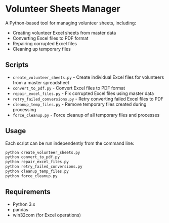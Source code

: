# Volunteer Sheets Manager

A Python-based tool for managing volunteer sheets, including:

- Creating volunteer Excel sheets from master data
- Converting Excel files to PDF format
- Repairing corrupted Excel files
- Cleaning up temporary files

## Scripts

- `create_volunteer_sheets.py` - Create individual Excel files for volunteers from a master spreadsheet
- `convert_to_pdf.py` - Convert Excel files to PDF format
- `repair_excel_files.py` - Fix corrupted Excel files using master data
- `retry_failed_conversions.py` - Retry converting failed Excel files to PDF
- `cleanup_temp_files.py` - Remove temporary files created during processing
- `force_cleanup.py` - Force cleanup of all temporary files and processes

## Usage

Each script can be run independently from the command line:

```bash
python create_volunteer_sheets.py
python convert_to_pdf.py
python repair_excel_files.py
python retry_failed_conversions.py
python cleanup_temp_files.py
python force_cleanup.py
```

## Requirements

- Python 3.x
- pandas
- win32com (for Excel operations)
